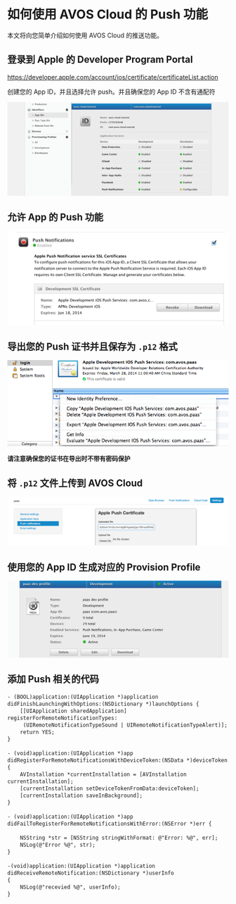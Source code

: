 # 如何使用 AVOS  Cloud 的 Push 功能

本文将向您简单介绍如何使用 AVOS Cloud 的推送功能。


## 登录到 Apple 的 Developer Program Portal

https://developer.apple.com/account/ios/certificate/certificateList.action


创建您的 App ID，并且选择允许 push。并且确保您的 App ID 不含有通配符

![Apple Developer Program Portal](images/push-apple-developer-port.png)

## 允许 App 的 Push 功能

![Enable push](images/enable-push.png)

## 导出您的 Push 证书并且保存为 `.p12` 格式 

![Export push certification](images/export-certification.png)

**请注意确保您的证书在导出时不带有密码保护**

## 将 `.p12` 文件上传到 AVOS Cloud

![upload push certification](images/upload-push-certifcation.png)

## 使用您的 App ID 生成对应的 Provision Profile

![dev profile](images/dev-profile.png)

## 添加 Push 相关的代码

```objc
- (BOOL)application:(UIApplication *)application didFinishLaunchingWithOptions:(NSDictionary *)launchOptions {
    [[UIApplication sharedApplication] registerForRemoteNotificationTypes:
     (UIRemoteNotificationTypeSound | UIRemoteNotificationTypeAlert)];
    return YES;
}

- (void)application:(UIApplication *)app didRegisterForRemoteNotificationsWithDeviceToken:(NSData *)deviceToken {
    AVInstallation *currentInstallation = [AVInstallation currentInstallation];
    [currentInstallation setDeviceTokenFromData:deviceToken];
    [currentInstallation saveInBackground];
}

- (void)application:(UIApplication *)app didFailToRegisterForRemoteNotificationsWithError:(NSError *)err {
    
    NSString *str = [NSString stringWithFormat: @"Error: %@", err];
    NSLog(@"Error %@", str);
}

-(void)application:(UIApplication *)application didReceiveRemoteNotification:(NSDictionary *)userInfo
{
    NSLog(@"recevied %@", userInfo);
}

```

